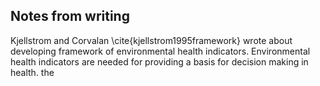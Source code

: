 ## Notes from writing

Kjellstrom and Corvalan \cite{kjellstrom1995framework} wrote about developing framework of environmental health indicators. Environmental health indicators are needed for providing a basis for decision making in health. the